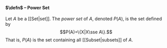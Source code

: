 #### $\defn$ – Power Set
Let $A$ be a [[Set|set]]. The *power set* of $A$, denoted $P(A)$, is the set defined by$$P(A)=\{X|X\sse A\}.$$That is, $P(A)$ is the set containing all [[Subset|subsets]] of $A$. 